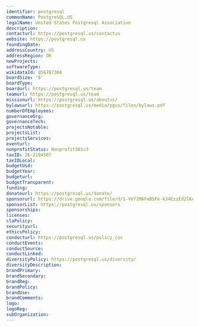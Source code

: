 ```yaml
---
identifier: postgresql
commonName: PostgreSQL.US
legalName: United States Postgresql Association
description:
contacturl: https://postgresql.us/contactus
website: https://postgresql.us
foundingDate:
addressCountry: US
addressRegion: OR
newProjects:
softwareType:
wikidataId: Q56787304
boardSize: '5'
boardType:
boardurl: https://postgresql.us/team
teamurl: https://postgresql.us/team
missionurl: https://postgresql.us/aboutus/
bylawsurl: https://postgresql.us/media/pgus/files/bylaws.pdf
numberOfEmployees:
governanceOrg:
governanceTech:
projectsNotable:
projectsList:
projectsServices:
eventurl:
nonprofitStatus: Nonprofit501c3
taxID: 26-2194507
taxIDLocal:
budgetUsd:
budgetYear:
budgeturl:
budgetTransparent:
funding:
donateurl: https://postgresql.us/donate/
sponsorurl: https://drive.google.com/file/d/1-VVf1MAFeB5Fe-kJ4EzzEd2lKAX_z1xs/view
sponsorList: https://postgresql.us/sponsors
sponsorships: 
licenses:
claPolicy:
securityurl:
ethicsPolicy:
conducturl: https://postgresql.us/policy_coc
conductEvents:
conductSource:
conductLinked:
diversityPolicy: https://postgresql.us/diversity/
diversityDescription:
brandPrimary:
brandSecondary:
brandReg:
brandPolicy:
brandUse:
brandComments:
logo:
logoReg:
subOrganization:
---
```


